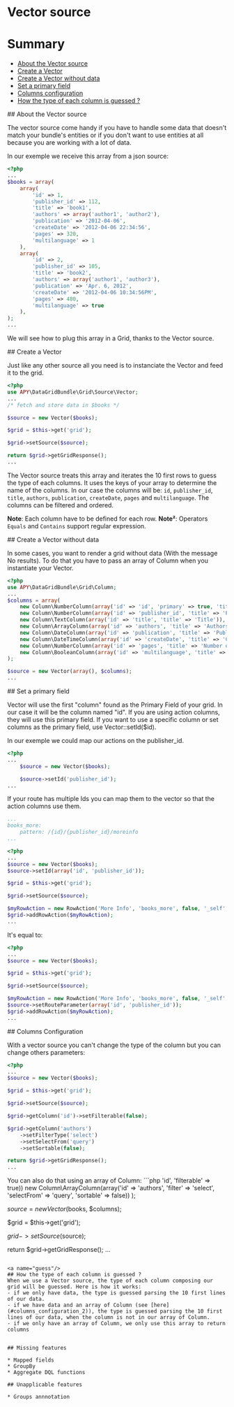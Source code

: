 Vector source
=============

# Summary
 * [About the Vector source](#about)
 * [Create a Vector](#usage)
 * [Create a Vector without data](#nodata)
 * [Set a primary field](#set_id)
 * [Columns configuration](#columns_configuration)
 * [How the type of each column is guessed ?](#guess)

<a name="about"/>
## About the Vector source

The vector source come handy if you have to handle some data that doesn't match your bundle's entities
or if you don't want to use entities at all because you are working with a lot of data.

In our exemple we receive this array from a json source:

```php
<?php
...
$books = array(
    array(
        'id' => 1,
        'publisher_id' => 112,
        'title' => 'book1',
        'authors' => array('author1', 'author2'),
        'publication' => '2012-04-06',
        'createDate' => '2012-04-06 22:34:56',
        'pages' => 320,
        'multilanguage' => 1
    ),
    array(
        'id' => 2,
        'publisher_id' => 105,
        'title' => 'book2',
        'authors' => array('author1', 'author3'),
        'publication' => 'Apr. 6, 2012',
        'createDate' => '2012-04-06 10:34:56PM',
        'pages' => 480,
        'multilanguage' => true
    ),
);
...
```

We will see how to plug this array in a Grid, thanks to the Vector source.

<a name="usage"/>
## Create a Vector

Just like any other source all you need is to instanciate the Vector and feed it to the grid.

```php
<?php
use APY\DataGridBundle\Grid\Source\Vector;
...
/* fetch and store data in $books */

$source = new Vector($books);

$grid = $this->get('grid');

$grid->setSource($source);

return $grid->getGridResponse();
...
```

The Vector source treats this array and iterates the 10 first rows to guess the type of each columns.
It uses the keys of your array to determine the name of the columns. In our case the columns will be: `id`, `publisher_id`, `title`, `authors`, `publication`, `createDate`, `pages` and `multilanguage`.
The columns can be filtered and ordered.

**Note**: Each column have to be defined for each row.
**Note²**: Operators `Equals` and `Contains` support regular expression.

<a name="nodata"/>
## Create a Vector without data

In some cases, you want to render a grid without data (With the message No results). To do that you have to pass an array of Column when you instantiate your Vector.
```php
<?php
use APY\DataGridBundle\Grid\Column;
...
$columns = array(
    new Column\NumberColumn(array('id' => 'id', 'primary' => true, 'title' => 'id')),
    new Column\NumberColumn(array('id' => 'publisher_id', 'title' => 'Publication id')),
    new Column\TextColumn(array('id' => 'title', 'title' => 'Title')),
    new Column\ArrayColumn(array('id' => 'authors', 'title' => 'Authors')),
    new Column\DateColumn(array('id' => 'publication', 'title' => 'Publication Date', 'format' => 'd/m/Y')),
    new Column\DateTimeColumn(array('id' => 'createDate', 'title' => 'Creation Date', 'format' => 'd/m/Y H:i:s')),
    new Column\NumberColumn(array('id' => 'pages', 'title' => 'Number of pages')),
    new Column\BooleanColumn(array('id' => 'multilanguage', 'title' => 'Multilanguage')),
);

$source = new Vector(array(), $columns);
...
```

<a name="set_id"/>
## Set a primary field

Vector will use the first "column" found as the Primary Field of your grid.
In our case it will be the column named "id". If you are using action columns, they will use this primary field.
If you want to use a specific column or set columns as the primary field, use Vector::setId($id).

In our exemple we could map our actions on the publisher_id.

```php
<?php
...
    $source = new Vector($books);

    $source->setId('publisher_id');
...
```

If your route has multiple Ids you can map them to the vector so that the action columns use them.

```yml
...
books_more:
    pattern: /{id}/{publisher_id}/moreinfo
...
```

```php
<?php
...
$source = new Vector($books);
$source->setId(array('id', 'publisher_id'));

$grid = $this->get('grid');

$grid->setSource($source);

$myRowAction = new RowAction('More Info', 'books_more', false, '_self', array('class' => 'show'));
$grid->addRowAction($myRowAction);
...
```

It's equal to:

```php
<?php
...
$source = new Vector($books);

$grid = $this->get('grid');

$grid->setSource($source);

$myRowAction = new RowAction('More Info', 'books_more', false, '_self', array('class' => 'show'));
$source->setRouteParameter(array('id', 'publisher_id'));
$grid->addRowAction($myRowAction);
...
```

<a name="columns_configuration"/>
## Columns Configuration

With a vector source you can't change the type of the column but you can change others parameters:

```php
<?php
...
$source = new Vector($books);

$grid = $this->get('grid');

$grid->setSource($source);

$grid->getColumn('id')->setFilterable(false);

$grid->getColumn('authors')
    ->setFilterType('select')
    ->setSelectFrom('query')
    ->setSortable(false);

return $grid->getGridResponse();
...
```

<a name="columns_configuration_2"/>
You can also do that using an array of Column:
```php
<?php
use APY\DataGridBundle\Grid\Column;
...
$columns = array(
    new Column\NumberColumn(array('id' => 'id', 'filterable' => true))
    new Column\ArrayColumn(array('id' => 'authors', 'filter' => 'select', 'selectFrom' => 'query', 'sortable' => false))
);

$source = new Vector($books, $columns);

$grid = $this->get('grid');

$grid->setSource($source);

return $grid->getGridResponse();
...
```

<a name="guess"/>
## How the type of each column is guessed ?
When we use a Vector source, the type of each column composing our grid will be guessed. Here is how it works:
- if we only have data, the type is guessed parsing the 10 first lines of our data.
- if we have data and an array of Column (see [here](#columns_configuration_2)), the type is guessed parsing the 10 first lines of our data, when the column is not in our array of Column.
- if we only have an array of Column, we only use this array to return columns


## Missing features

* Mapped fields
* GroupBy
* Aggregate DQL functions

## Unapplicable features

* Groups annnotation

